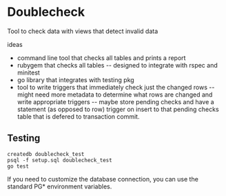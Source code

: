 # Doublecheck

Tool to check data with views that detect invalid data

ideas

- command line tool that checks all tables and prints a report
- rubygem that checks all tables -- designed to integrate with rspec and minitest
- go library that integrates with testing pkg
- tool to write triggers that immediately check just the changed rows
-- might need more metadata to determine what rows are changed and write appropriate triggers
-- maybe store pending checks and have a statement (as opposed to row) trigger on insert to that pending checks table that is defered to transaction commit.

## Testing

```
createdb doublecheck_test
psql -f setup.sql doublecheck_test
go test
```

If you need to customize the database connection, you can use the standard PG* environment variables.
